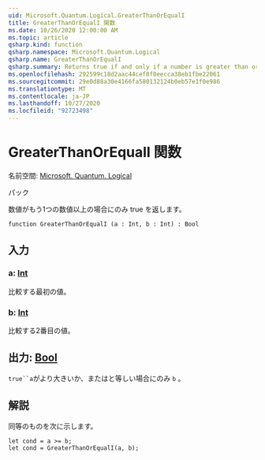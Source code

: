 ```yaml
---
uid: Microsoft.Quantum.Logical.GreaterThanOrEqualI
title: GreaterThanOrEqualI 関数
ms.date: 10/26/2020 12:00:00 AM
ms.topic: article
qsharp.kind: function
qsharp.namespace: Microsoft.Quantum.Logical
qsharp.name: GreaterThanOrEqualI
qsharp.summary: Returns true if and only if a number is greater than or equal to another number.
ms.openlocfilehash: 292599c18d2aac44cef8f0eecca38eb1fbe22061
ms.sourcegitcommit: 29e0d88a30e4166fa580132124b0eb57e1f0e986
ms.translationtype: MT
ms.contentlocale: ja-JP
ms.lasthandoff: 10/27/2020
ms.locfileid: "92723498"
---
```

# <a name="greaterthanorequali-function"></a>GreaterThanOrEqualI 関数

名前空間: [Microsoft. Quantum. Logical](xref:Microsoft.Quantum.Logical)

パック [](https://nuget.org/packages/)


数値がもう1つの数値以上の場合にのみ true を返します。

```qsharp
function GreaterThanOrEqualI (a : Int, b : Int) : Bool
```


## <a name="input"></a>入力

### <a name="a--int"></a>a: [Int](xref:microsoft.quantum.lang-ref.int)

比較する最初の値。


### <a name="b--int"></a>b: [Int](xref:microsoft.quantum.lang-ref.int)

比較する2番目の値。



## <a name="output--bool"></a>出力: [Bool](xref:microsoft.quantum.lang-ref.bool)

`true``a`がより大きいか、またはと等しい場合にのみ `b` 。

## <a name="remarks"></a>解説

同等のものを次に示します。

```Q#
let cond = a >= b;
let cond = GreaterThanOrEqualI(a, b);
```